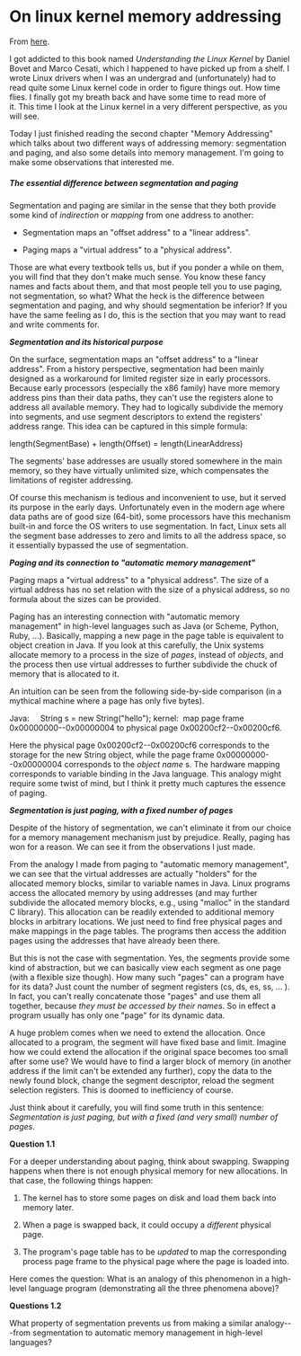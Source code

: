 # On linux kernel memory addressing

From [here](https://yinwang1.substack.com/p/linux-mem).

<span>I got addicted to this book named</span> _Understanding the Linux Kernel_ <span>by Daniel Bovet and Marco Cesati, which I happened to have picked up from a shelf. I wrote Linux drivers when I was an undergrad and (unfortunately) had to read quite some Linux kernel code in order to figure things out. How time flies. I finally got my breath back and have some time to read more of it. This time I look at the Linux kernel in a very different perspective, as you will see.</span>

Today I just finished reading the second chapter "Memory Addressing" which talks about two different ways of addressing memory: segmentation and paging, and also some details into memory management. I'm going to make some observations that interested me.

##### The essential difference between segmentation and paging

<span>Segmentation and paging are similar in the sense that they both provide some kind of</span> _indirection_ <span>or</span> _mapping_ <span>from one address to another:</span>

*   Segmentation maps an "offset address" to a "linear address".

*   Paging maps a "virtual address" to a "physical address".

Those are what every textbook tells us, but if you ponder a while on them, you will find that they don't make much sense. You know these fancy names and facts about them, and that most people tell you to use paging, not segmentation, so what? What the heck is the difference between segmentation and paging, and why should segmentation be inferior? If you have the same feeling as I do, this is the section that you may want to read and write comments for.

_**Segmentation and its historical purpose**_

On the surface, segmentation maps an "offset address" to a "linear address". From a history perspective, segmentation had been mainly designed as a workaround for limited register size in early processors. Because early processors (especially the x86 family) have more memory address pins than their data paths, they can't use the registers alone to address all available memory. They had to logically subdivide the memory into segments, and use segment descriptors to extend the registers' address range. This idea can be captured in this simple formula:

length(SegmentBase) + length(Offset) = length(LinearAddress)

The segments' base addresses are usually stored somewhere in the main memory, so they have virtually unlimited size, which compensates the limitations of register addressing.

Of course this mechanism is tedious and inconvenient to use, but it served its purpose in the early days. Unfortunately even in the modern age where data paths are of good size (64-bit), some processors have this mechanism built-in and force the OS writers to use segmentation. In fact, Linux sets all the segment base addresses to zero and limits to all the address space, so it essentially bypassed the use of segmentation.

_**Paging and its connection to "automatic memory management"**_

Paging maps a "virtual address" to a "physical address". The size of a virtual address has no set relation with the size of a physical address, so no formula about the sizes can be provided.

<span>Paging has an interesting connection with "automatic memory management" in high-level languages such as Java (or Scheme, Python, Ruby, ...). Basically, mapping a new page in the page table is equivalent to object creation in Java. If you look at this carefully, the Unix systems allocate memory to a process in the size of</span> _pages_<span>, instead of</span> _objects_<span>, and the process then use virtual addresses to further subdivide the chuck of memory that is allocated to it.</span>

An intuition can be seen from the following side-by-side comparison (in a mythical machine where a page has only five bytes).

Java:     String s = new String("hello"); kernel:  map page frame 0x00000000--0x00000004 to physical page 0x00200cf2--0x00200cf6.

<span>Here the physical page 0x00200cf2--0x00200cf6 corresponds to the storage for the new String object, while the page frame 0x00000000--0x00000004 corresponds to the</span> _object name_ <span>s. The hardware mapping corresponds to variable binding in the Java language. This analogy might require some twist of mind, but I think it pretty much captures the essence of paging.</span>

_**Segmentation is just paging, with a fixed number of pages**_

Despite of the history of segmentation, we can't eliminate it from our choice for a memory management mechanism just by prejudice. Really, paging has won for a reason. We can see it from the observations I just made.

From the analogy I made from paging to "automatic memory management", we can see that the virtual addresses are actually "holders" for the allocated memory blocks, similar to variable names in Java. Linux programs access the allocated memory by using addresses (and may further subdivide the allocated memory blocks, e.g., using "malloc" in the standard C library). This allocation can be readily extended to additional memory blocks in arbitrary locations. We just need to find free physical pages and make mappings in the page tables. The programs then access the addition pages using the addresses that have already been there.

<span>But this is not the case with segmentation. Yes, the segments provide some kind of abstraction, but we can basically view each segment as one page (with a flexible size though). How many such "pages" can a program have for its data? Just count the number of segment registers (cs, ds, es, ss, ... ). In fact, you can't really concatenate those "pages" and use them all together, because</span> _they must be accessed by their names_<span>. So in effect a program usually has only one "page" for its dynamic data.</span>

A huge problem comes when we need to extend the allocation. Once allocated to a program, the segment will have fixed base and limit. Imagine how we could extend the allocation if the original space becomes too small after some use? We would have to find a larger block of memory (in another address if the limit can't be extended any further), copy the data to the newly found block, change the segment descriptor, reload the segment selection registers. This is doomed to inefficiency of course.

<span>Just think about it carefully, you will find some truth in this sentence:</span> _Segmentation is just paging, but with a fixed (and very small) number of pages_<span>.</span>

**Question 1.1**

For a deeper understanding about paging, think about swapping. Swapping happens when there is not enough physical memory for new allocations. In that case, the following things happen:

1.  The kernel has to store some pages on disk and load them back into memory later.

2.  <span>When a page is swapped back, it could occupy a</span> _different_ <span>physical page.</span>

3.  <span>The program's page table has to be</span> _updated_ <span>to map the corresponding process page frame to the physical page where the page is loaded into.</span>

Here comes the question: What is an analogy of this phenomenon in a high-level language program (demonstrating all the three phenomena above)?

**Questions 1.2**

What property of segmentation prevents us from making a similar analogy---from segmentation to automatic memory management in high-level languages?
